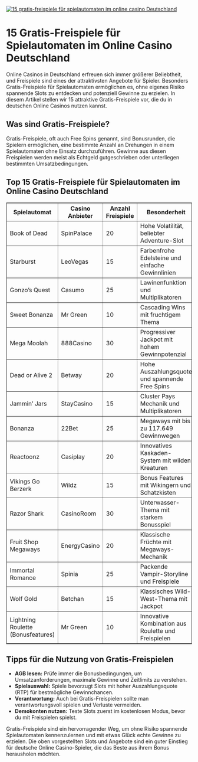 [![15 gratis-freispiele für spielautomaten im online casino Deutschland](https://123-caf.pages.dev/gitsignup.png)](https://vrmoo.ru/Bt82HjjY)

<h1>15 Gratis-Freispiele für Spielautomaten im Online Casino Deutschland</h1> <p>Online Casinos in Deutschland erfreuen sich immer größerer Beliebtheit, und Freispiele sind eines der attraktivsten Angebote für Spieler. Besonders Gratis-Freispiele für Spielautomaten ermöglichen es, ohne eigenes Risiko spannende Slots zu entdecken und potenziell Gewinne zu erzielen. In diesem Artikel stellen wir 15 attraktive Gratis-Freispiele vor, die du in deutschen Online Casinos nutzen kannst.</p>  <h2>Was sind Gratis-Freispiele?</h2> <p>Gratis-Freispiele, oft auch Free Spins genannt, sind Bonusrunden, die Spielern ermöglichen, eine bestimmte Anzahl an Drehungen in einem Spielautomaten ohne Einsatz durchzuführen. Gewinne aus diesen Freispielen werden meist als Echtgeld gutgeschrieben oder unterliegen bestimmten Umsatzbedingungen.</p>  <h2>Top 15 Gratis-Freispiele für Spielautomaten im Online Casino Deutschland</h2> <table border="1" cellpadding="8" cellspacing="0">   <thead>     <tr>       <th>Spielautomat</th>       <th>Casino Anbieter</th>       <th>Anzahl Freispiele</th>       <th>Besonderheit</th>     </tr>   </thead>   <tbody>     <tr>       <td>Book of Dead</td>       <td>SpinPalace</td>       <td>20</td>       <td>Hohe Volatilität, beliebter Adventure-Slot</td>     </tr>     <tr>       <td>Starburst</td>       <td>LeoVegas</td>       <td>15</td>       <td>Farbenfrohe Edelsteine und einfache Gewinnlinien</td>     </tr>     <tr>       <td>Gonzo’s Quest</td>       <td>Casumo</td>       <td>25</td>       <td>Lawinenfunktion und Multiplikatoren</td>     </tr>     <tr>       <td>Sweet Bonanza</td>       <td>Mr Green</td>       <td>10</td>       <td>Cascading Wins mit fruchtigem Thema</td>     </tr>     <tr>       <td>Mega Moolah</td>       <td>888Casino</td>       <td>30</td>       <td>Progressiver Jackpot mit hohem Gewinnpotenzial</td>     </tr>     <tr>       <td>Dead or Alive 2</td>       <td>Betway</td>       <td>20</td>       <td>Hohe Auszahlungsquote und spannende Free Spins</td>     </tr>     <tr>       <td>Jammin’ Jars</td>       <td>StayCasino</td>       <td>15</td>       <td>Cluster Pays Mechanik und Multiplikatoren</td>     </tr>     <tr>       <td>Bonanza</td>       <td>22Bet</td>       <td>25</td>       <td>Megaways mit bis zu 117.649 Gewinnwegen</td>     </tr>     <tr>       <td>Reactoonz</td>       <td>Casiplay</td>       <td>20</td>       <td>Innovatives Kaskaden-System mit wilden Kreaturen</td>     </tr>     <tr>       <td>Vikings Go Berzerk</td>       <td>Wildz</td>       <td>15</td>       <td>Bonus Features mit Wikingern und Schatzkisten</td>     </tr>     <tr>       <td>Razor Shark</td>       <td>CasinoRoom</td>       <td>30</td>       <td>Unterwasser-Thema mit starkem Bonusspiel</td>     </tr>     <tr>       <td>Fruit Shop Megaways</td>       <td>EnergyCasino</td>       <td>20</td>       <td>Klassische Früchte mit Megaways-Mechanik</td>     </tr>     <tr>       <td>Immortal Romance</td>       <td>Spinia</td>       <td>25</td>       <td>Packende Vampir-Storyline und Freispiele</td>     </tr>     <tr>       <td>Wolf Gold</td>       <td>Betchan</td>       <td>15</td>       <td>Klassisches Wild-West-Thema mit Jackpot</td>     </tr>     <tr>       <td>Lightning Roulette (Bonusfeatures)</td>       <td>Mr Green</td>       <td>10</td>       <td>Innovative Kombination aus Roulette und Freispielen</td>     </tr>   </tbody> </table>  <h2>Tipps für die Nutzung von Gratis-Freispielen</h2> <ul>   <li><strong>AGB lesen:</strong> Prüfe immer die Bonusbedingungen, um Umsatzanforderungen, maximale Gewinne und Zeitlimits zu verstehen.</li>   <li><strong>Spielauswahl:</strong> Spiele bevorzugt Slots mit hoher Auszahlungsquote (RTP) für bestmögliche Gewinnchancen.</li>   <li><strong>Verantwortung:</strong> Auch bei Gratis-Freispielen sollte man verantwortungsvoll spielen und Verluste vermeiden.</li>   <li><strong>Demokonten nutzen:</strong> Teste Slots zuerst im kostenlosen Modus, bevor du mit Freispielen spielst.</li> </ul>  <p>Gratis-Freispiele sind ein hervorragender Weg, um ohne Risiko spannende Spielautomaten kennenzulernen und mit etwas Glück echte Gewinne zu erzielen. Die oben vorgestellten Slots und Angebote sind ein guter Einstieg für deutsche Online Casino-Spieler, die das Beste aus ihrem Bonus herausholen möchten.</p>